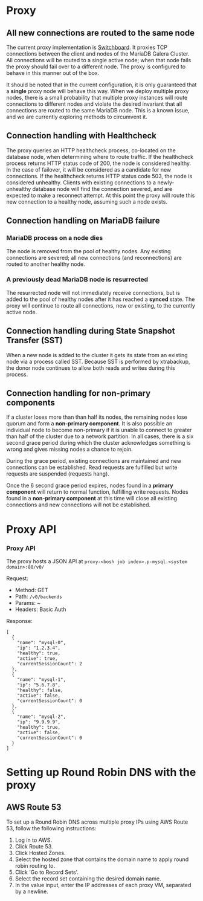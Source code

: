 # Proxy

## All new connections are routed to the same node ##

The current proxy implementation is [Switchboard](https://github.com/pivotal-cf-experimental/switchboard). It proxies TCP connections between the client and nodes of the MariaDB Galera Cluster. All connections will be routed to a single active node; when that node fails the proxy should fail over to a different node. The proxy is configured to behave in this manner out of the box.

It should be noted that in the current configuration, it is only guaranteed that a **single** proxy node will behave this way. When we deploy multiple proxy nodes, there is a small probability that multiple proxy instances will route connections to different nodes and violate the desired invariant that all connections are routed to the same MariaDB node. This is a known issue, and we are currently exploring methods to circumvent it.

## Connection handling with Healthcheck

The proxy queries an HTTP healthcheck process, co-located on the database node, when determining where to route traffic. If the healthcheck process returns HTTP status code of 200, the node is considered healthy. In the case of failover, it will be considered as a candidate for new connections. If the healthcheck returns HTTP status code 503, the node is considered unhealthy. Clients with existing connections to a newly-unhealthy database node will find the connection severed, and are expected to make a reconnect attempt. At this point the proxy will route this new connection to a healthy node, assuming such a node exists.

## Connection handling on MariaDB failure ##

### MariaDB process on a node dies ###

The node is removed from the pool of healthy nodes. Any existing connections are severed; all new connections (and reconnections) are routed to another healthy node.

### A previously dead MariaDB node is resurrected ###

The resurrected node will not immediately receive connections, but is added to the pool of healthy nodes after it has reached a **synced** state. The proxy will continue to route all connections, new or existing, to the currently active node.

## Connection handling during State Snapshot Transfer (SST)

When a new node is added to the cluster it gets its state from an existing node via a process called SST. Because SST is performed by xtrabackup, the donor node continues to allow both reads and writes during this process.

## Connection handling for non-primary components ##

If a cluster loses more than than half its nodes, the remaining nodes lose quorum and form a **non-primary component**. It is also possible an individual node to become non-primary if it is unable to connect to greater than half of the cluster due to a network partition. In all cases, there is a six second grace period during which the cluster acknowledges something is wrong and gives missing nodes a chance to rejoin.

During the grace period, existing connections are maintained and new connections can be established. Read requests are fulfilled but write requests are suspended (requests hang).

Once the 6 second grace period expires, nodes found in a **primary component** will return to normal function, fulfilling write requests. Nodes found in a **non-primary component** at this time will close all existing connections and new connections will not be established.

# Proxy API


### Proxy API

The proxy hosts a JSON API at `proxy-<bosh job index>.p-mysql.<system domain>:80/v0/`

Request:
*  Method: GET
*  Path: `/v0/backends`
*  Params: ~
*  Headers: Basic Auth

Response:

```
[
  {
    "name": "mysql-0",
    "ip": "1.2.3.4",
    "healthy": true,
    "active": true,
    "currentSessionCount": 2
  },
  {
    "name": "mysql-1",
    "ip": "5.6.7.8",
    "healthy": false,
    "active": false,
    "currentSessionCount": 0
  },
  {
    "name": "mysql-2",
    "ip": "9.9.9.9",
    "healthy": true,
    "active": false,
    "currentSessionCount": 0
  }
]
```

# Setting up Round Robin DNS with the proxy

## AWS Route 53

To set up a Round Robin DNS across multiple proxy IPs using AWS Route 53,
follow the following instructions:

1. Log in to AWS.
2. Click Route 53.
3. Click Hosted Zones.
4. Select the hosted zone that contains the domain name to apply round robin routing to.
5. Click 'Go to Record Sets'.
6. Select the record set containing the desired domain name.
7. In the value input, enter the IP addresses of each proxy VM, separated by a newline.
